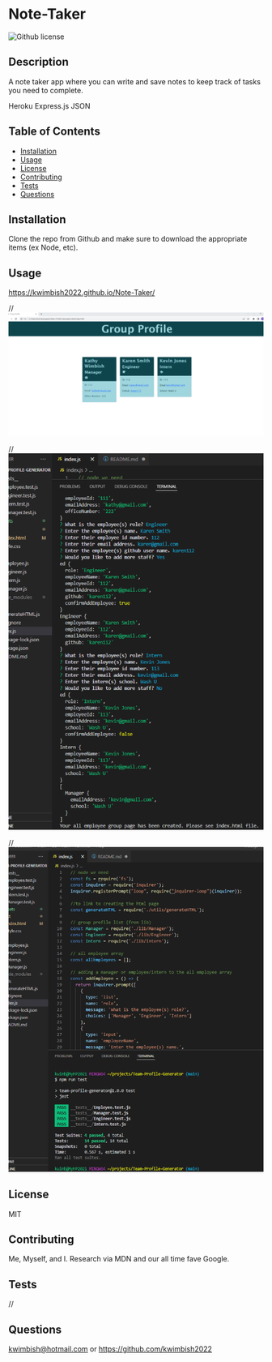 # Note-Taker
![Github license](http://img.shields.io/badge/license-MIT-blue.svg)

## Description
A note taker app where you can write and save notes to keep track of tasks you need to complete.

Heroku
Express.js
JSON

## Table of Contents
* [Installation](#installation)
* [Usage](#usage)
* [License](#license)
* [Contributing](#contributing)
* [Tests](#tests)
* [Questions](#questions)

## Installation
Clone the repo from Github and make sure to download the appropriate items (ex Node, etc).

## Usage


https://kwimbish2022.github.io/Note-Taker/

//<img src="https://github.com/kwimbish2022/Team-Profile-Generator/blob/main/assets/ScreenshotHTML.png" >

//<img src="https://github.com/kwimbish2022/Team-Profile-Generator/blob/main/assets/ScreenshotNODEindexjs.png" >

//<img src="https://github.com/kwimbish2022/Team-Profile-Generator/blob/main/assets/ScreenshotTDDTest.png" >

## License
MIT

## Contributing
Me, Myself, and I.
Research via MDN and our all time fave Google.

## Tests
//

## Questions
kwimbish@hotmail.com or https://github.com/kwimbish2022